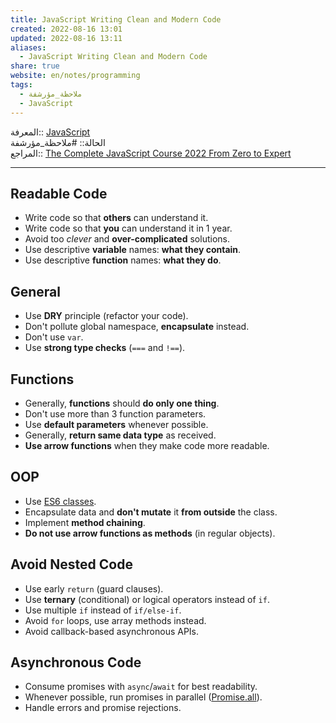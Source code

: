 ```yaml
---  
title: JavaScript Writing Clean and Modern Code  
created: 2022-08-16 13:01  
updated: 2022-08-16 13:11  
aliases:  
  - JavaScript Writing Clean and Modern Code  
share: true  
website: en/notes/programming  
tags:  
  - ملاحظة_مؤرشفة  
  - JavaScript  
---  
```

  
  
  
المعرفة:: [JavaScript](JavaScript)  
الحالة:: #ملاحظة_مؤرشفة  
المراجع:: [The Complete JavaScript Course 2022 From Zero to Expert](The%20Complete%20JavaScript%20Course%202022%20From%20Zero%20to%20Expert)  
  
---  
  
## Readable Code  
  
- Write code so that **others** can understand it.  
- Write code so that **you** can understand it in 1 year.  
- Avoid too *clever* and **over-complicated** solutions.  
- Use descriptive **variable** names: **what they contain**.  
- Use descriptive **function** names: **what they do**.  
  
## General  
  
- Use **DRY** principle (refactor your code).  
- Don't pollute global namespace, **encapsulate** instead.  
- Don't use `var`.  
- Use **strong type checks** (`===` and `!==`).  
  
## Functions  
  
- Generally, **functions** should **do only one thing**.  
- Don't use more than 3 function parameters.  
- Use **default parameters** whenever possible.  
- Generally, **return same data type** as received.  
- **Use arrow functions** when they make code more readable.  
  
## OOP  
  
- Use [ES6 classes](,%20JavaScript%20OOP#ES6%20Classes%202%20ES6%20Classes).  
- Encapsulate data and **don't mutate** it **from outside** the class.  
- Implement **method chaining**.  
- **Do not use arrow functions as methods** (in regular objects).  
  
## Avoid Nested Code  
  
- Use early `return` (guard clauses).  
- Use **ternary** (conditional) or logical operators instead of `if`.  
- Use multiple `if` instead of `if/else-if`.  
- Avoid `for` loops, use array methods instead.  
- Avoid callback-based asynchronous APIs.  
  
## Asynchronous Code  
  
- Consume promises with `async`/`await` for best readability.  
- Whenever possible, run promises in parallel ([Promise.all](,%20JavaScript%20Asynchronous#Running%20Promises%20in%20Parallel%20with%20Promise%20all)).  
- Handle errors and promise rejections.  
